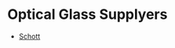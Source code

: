# Optical Glass Supplyers


- [Schott](https://www.us.schott.com/advanced_optics/english/products/optical-materials/optical-glass/optical-glass/index.html)
